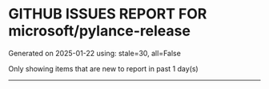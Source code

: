 
# GITHUB ISSUES REPORT FOR microsoft/pylance-release


Generated on 2025-01-22 using: stale=30, all=False


Only showing items that are new to report in past 1 day(s)


---




















